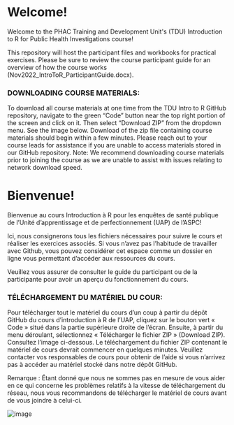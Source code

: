 # Welcome!

Welcome to the PHAC Training and Development Unit's (TDU) Introduction to R for Public Health Investigations course!

This repository will host the participant files and workbooks for practical exercises. Please be sure to review the course participant guide for an overview of how the course works (Nov2022_IntroToR_ParticipantGuide.docx).

### DOWNLOADING COURSE MATERIALS:
To download all course materials at one time from the TDU Intro to R GitHub repository, navigate to the green “Code” button near the top right portion
of the screen and click on it. Then select “Download ZIP” from the dropdown menu. See the image below.
Download of the zip file containing course materials should begin within a few minutes. Please reach out
to your course leads for assistance if you are unable to access materials stored in our GitHub repository.
Note: We recommend downloading course materials prior to joining the course as we are unable to
assist with issues relating to network download speed.

# Bienvenue! 

Bienvenue au cours Introduction à R pour les enquêtes de santé publique de l’Unité d’apprentissage et de perfectionnement (UAP) de l’ASPC! 

Ici, nous consignerons tous les fichiers nécessaires pour suivre le cours et réaliser les exercices associés. Si vous n’avez pas l’habitude de travailler avec Github, vous pouvez considérer cet espace comme un dossier en ligne vous permettant d’accéder aux ressources du cours. 

Veuillez vous assurer de consulter le guide du participant ou de la participante pour avoir un aperçu du fonctionnement du cours. 

### TÉLÉCHARGEMENT DU MATÉRIEL DU COUR: 

Pour télécharger tout le matériel du cours d’un coup à partir du dépôt GitHub du cours d’introduction à R de l’UAP, cliquez sur le bouton vert « Code » situé dans la partie supérieure droite de l’écran. Ensuite, à partir du menu déroulant, sélectionnez « Télécharger le fichier ZIP » (Download ZIP). Consultez l’image ci-dessous. Le téléchargement du fichier ZIP contenant le matériel de cours devrait commencer en quelques minutes. Veuillez contacter vos responsables de cours pour obtenir de l’aide si vous n’arrivez pas à accéder au matériel stocké dans notre dépôt GitHub.  

Remarque : Étant donné que nous ne sommes pas en mesure de vous aider en ce qui concerne les problèmes relatifs à la vitesse de téléchargement du réseau, nous vous recommandons de télécharger le matériel de cours avant de vous joindre à celui-ci. 

![image](https://user-images.githubusercontent.com/2482698/201735900-27b13441-f03a-4322-ab56-a45709b99479.png)
